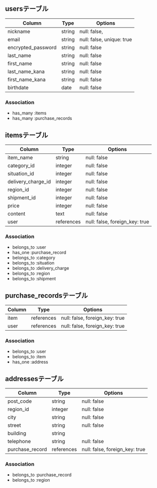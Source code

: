 ## usersテーブル

| Column              | Type       | Options                        |
| ------              | ---------- | ------------------------------ |
| nickname            | string     | null: false,                   |
| email               | string     | null: false, unique: true      |
| encrypted_password  | string     | null: false                    |
| last_name           | string     | null: false                    |
| first_name          | string     | null: false                    |
| last_name_kana      | string     | null: false                    |
| first_name_kana     | string     | null: false                    |
| birthdate           | date       | null: false                    |

### Association
- has_many :items
- has_many :purchase_records

## itemsテーブル

| Column              | Type       | Options                        |
| ------              | ---------- | ------------------------------ |
| item_name           | string     | null: false                    |
| category_id         | integer    | null: false                    |
| situation_id        | integer    | null: false                    |
| delivery_charge_id  | integer    | null: false                    |
| region_id           | integer    | null: false                    |
| shipment_id         | integer    | null: false                    |
| price               | integer    | null: false                    |
| content             | text       | null: false                    |
| user                | references | null: false, foreign_key: true |

### Association
- belongs_to :user
- has_one :purchase_record
- belongs_to :category
- belongs_to :situation
- belongs_to :delivery_charge
- belongs_to :region
- belongs_to :shipment



## purchase_recordsテーブル

| Column              | Type       | Options                        |
| ------              | ---------- | ------------------------------ |
| item                | references | null: false, foreign_key: true |
| user                | references | null: false, foreign_key: true |

### Association
- belongs_to :user
- belongs_to :item
- has_one :address

## addressesテーブル
| Column              | Type       | Options                        |
| ------              | ---------- | ------------------------------ |
| post_code           | string     | null: false                    |
| region_id           | integer    | null: false                    |
| city                | string     | null: false                    |
| street              | string     | null: false                    |
| building            | string     |                                |
| telephone           | string     | null: false                    |
| purchase_record     | references | null: false, foreign_key: true |

### Association
- belongs_to :purchase_record
- belongs_to :region

